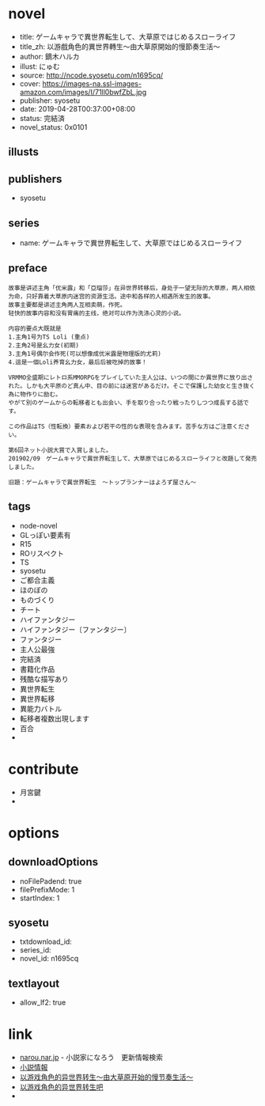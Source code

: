 # novel

- title: ゲームキャラで異世界転生して、大草原ではじめるスローライフ
- title_zh: 以游戲角色的異世界轉生～由大草原開始的慢節奏生活～
- author: 鏑木ハルカ
- illust: にゅむ
- source: http://ncode.syosetu.com/n1695cq/
- cover: https://images-na.ssl-images-amazon.com/images/I/71ll0bwfZbL.jpg
- publisher: syosetu
- date: 2019-04-28T00:37:00+08:00
- status: 完結済
- novel_status: 0x0101

## illusts


## publishers

- syosetu

## series

- name: ゲームキャラで異世界転生して、大草原ではじめるスローライフ

## preface


```
故事是讲述主角「优米露」和「亞瑠莎」在异世界转移后，身处于一望无际的大草原，两人相依为命，只好靠着大草原内迷宫的资源生活。途中和各样的人相遇所发生的故事。
故事主要都是讲述主角两人互相卖萌，作死。
轻快的故事内容和没有胃痛的主线，绝对可以作为洗涤心灵的小说。

内容的要点大既就是
1.主角1号为TS Loli (重点)
2.主角2号是幺力女(初期)
3.主角1号偶尔会作死(可以想像成优米露是物理版的尤莉)
4.這是一個Loli养育幺力女，最后后被吃掉的故事！

VRMMO全盛期にレトロ系MMORPGをプレイしていた主人公は、いつの間にか異世界に放り出された。しかも大平原のど真ん中、目の前には迷宮があるだけ。そこで保護した幼女と生き抜く為に物作りに励む。
やがて別のゲームからの転移者とも出会い、手を取り合ったり戦ったりしつつ成長する話です。

この作品はTS（性転換）要素および若干の性的な表現を含みます。苦手な方はご注意ください。

第6回ネット小説大賞で入賞しました。
201902/09　ゲームキャラで異世界転生して、大草原ではじめるスローライフと改題して発売しました。

旧題：ゲームキャラで異世界転生　～トップランナーはよろず屋さん～
```

## tags

- node-novel
- GLっぽい要素有
- R15
- ROリスペクト
- TS
- syosetu
- ご都合主義
- ほのぼの
- ものづくり
- チート
- ハイファンタジー
- ハイファンタジー〔ファンタジー〕
- ファンタジー
- 主人公最強
- 完結済
- 書籍化作品
- 残酷な描写あり
- 異世界転生
- 異世界転移
- 異能力バトル
- 転移者複数出現します
- 百合
- 

# contribute

- 月宮鍵
- 

# options

## downloadOptions

- noFilePadend: true
- filePrefixMode: 1
- startIndex: 1

## syosetu

- txtdownload_id:
- series_id:
- novel_id: n1695cq

## textlayout

- allow_lf2: true

# link

- [narou.nar.jp](https://narou.nar.jp/search.php?text=n1695cq&novel=all&genre=all&new_genre=all&length=0&down=0&up=100) - 小説家になろう　更新情報検索
- [小説情報](https://ncode.syosetu.com/novelview/infotop/ncode/n1695cq/)
- [以游戏角色的异世界转生～由大草原开始的慢节奏生活～](https://tieba.baidu.com/p/6031960273?red_tag=0288847927)
- [以游戏角色的异世界转生吧](https://tieba.baidu.com/f?kw=%E4%BB%A5%E6%B8%B8%E6%88%8F%E8%A7%92%E8%89%B2%E7%9A%84%E5%BC%82%E4%B8%96%E7%95%8C%E8%BD%AC%E7%94%9F&ie=utf-8 "以游戏角色的异世界转生")
- 
